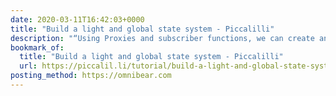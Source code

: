 ```yaml
---
date: 2020-03-11T16:42:03+0000
title: "Build a light and global state system - Piccalilli"
description: "“Using Proxies and subscriber functions, we can create an observable, reactive state system with a tiny footprint.”"
bookmark_of:
  title: "Build a light and global state system - Piccalilli"
  url: https://piccalil.li/tutorial/build-a-light-and-global-state-system/
posting_method: https://omnibear.com
---
```

